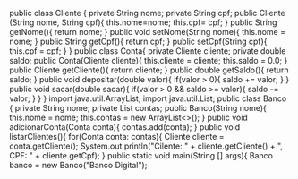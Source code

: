 public class Cliente {
private String nome;
private String cpf;
public Cliente (String nome, String cpf){
this.nome=nome;
this.cpf= cpf;
}
public String getNome(){
return nome;
}
public void setNome(String nome){
this.nome = nome;
}
public String getCpf(){
return cpf;
}
public setCpf(String cpf){
this.cpf = cpf;
}
}
public class Conta{
private Cliente cliente;
private double saldo;
public Conta(Cliente cliente){
this.cliente = cliente;
this.saldo = 0.0;
}
public Cliente getCliente(){
return cliente;
}
public double getSaldo(){
return saldo;
}
public void depositar(double valor){
if(valor > 0){
saldo += valor;
}
}
public void sacar(double sacar){
if(valor > 0 && saldo >= valor){
saldo -= valor;
}
}
}
import java.util.ArrayList;
import java.util.List;
public class Banco {
private String nome;
private List<Conta> contas;
public Banco(String nome){
this.nome = nome;
this.contas = new ArrayList<>();
}
public void adicionarConta(Conta conta){
contas.add(conta);
}
public void listarClientes(){
for(Conta conta: contas){
Cliente cliente = conta.getCliente();
System.out.println("Cilente: " + cliente.getCliente() + ", CPF: " + cliente.getCpf);
}
public static void main(String [] args){
Banco banco = new Banco("Banco Digital");


